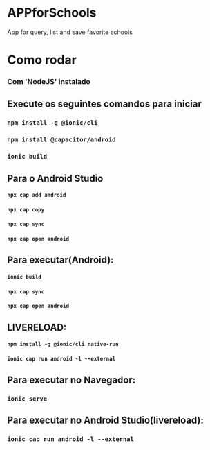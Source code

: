 # APPforSchools
App for query, list and save favorite schools


# Como rodar

### Com 'NodeJS' instalado

## Execute os seguintes comandos para iniciar

### `npm install -g @ionic/cli`
### `npm install @capacitor/android`
### `ionic build`

## Para o Android Studio

#### `npx cap add android`
#### `npx cap copy`
#### `npx cap sync`
#### `npx cap open android`

## Para executar(Android):

#### `ionic build`
#### `npx cap sync`
#### `npx cap open android`

## LIVERELOAD:
#### `npm install -g @ionic/cli native-run`
#### `ionic cap run android -l --external`

## Para executar no Navegador:
### `ionic serve`

## Para executar no Android Studio(livereload):
### `ionic cap run android -l --external`
